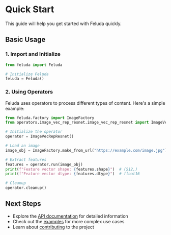 # Quick Start

This guide will help you get started with Feluda quickly.

## Basic Usage

### 1. Import and Initialize

```python
from feluda import Feluda

# Initialize Feluda
feluda = Feluda()
```

### 2. Using Operators

Feluda uses operators to process different types of content. Here's a simple example:

```python
from feluda.factory import ImageFactory
from operators.image_vec_rep_resnet.image_vec_rep_resnet import ImageVecRepResnet

# Initialize the operator
operator = ImageVecRepResnet()

# Load an image
image_obj = ImageFactory.make_from_url("https://example.com/image.jpg")

# Extract features
features = operator.run(image_obj)
print(f"Feature vector shape: {features.shape}")  # (512,)
print(f"Feature vector dtype: {features.dtype}")  # float16

# Cleanup
operator.cleanup()
```

## Next Steps

- Explore the [API documentation](api/feluda) for detailed information
- Check out the [examples](examples/) for more complex use cases
- Learn about [contributing](contributing/) to the project
